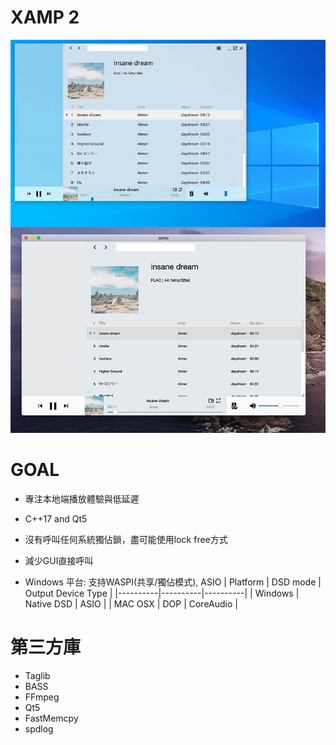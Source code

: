 # XAMP 2

![image](https://github.com/billlin0904/xamp2/blob/master/github/demo.JPG)

# GOAL
- 專注本地端播放體驗與低延遲

- C++17 and Qt5
- 沒有呼叫任何系統獨佔鎖，盡可能使用lock free方式
- 減少GUI直接呼叫
- Windows 平台: 支持WASPI(共享/獨佔模式), ASIO
| Platform | DSD mode | Output Device Type |
|----------|----------|----------|
| Windows | Native DSD | ASIO |
| MAC OSX | DOP | CoreAudio |

# 第三方庫
- Taglib
- BASS
- FFmpeg
- Qt5
- FastMemcpy
- spdlog
